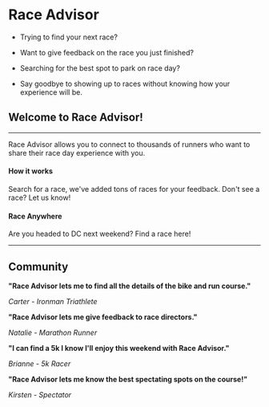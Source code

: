 # Race Advisor

* Trying to find your next race?

* Want to give feedback on the race you just finished?

* Searching for the best spot to park on race day?

* Say goodbye to showing up to races without knowing how your experience will be.

## Welcome to Race Advisor!

****************************

Race Advisor allows you to connect to thousands of runners who want to share their race day experience with you.

#### How it works

Search for a race, we've added tons of races for your feedback. Don't see a race? Let us know!

#### Race Anywhere

Are you headed to DC next weekend? Find a race here!

************************

## Community

**"Race Advisor lets me to find all the details of the bike and run course."**

*Carter - Ironman Triathlete*

**"Race Advisor lets me give feedback to race directors."**

*Natalie - Marathon Runner*

**"I can find a 5k I know I'll enjoy this weekend with Race Advisor."**

*Brianne - 5k Racer*

**"Race Advisor lets me know the best spectating spots on the course!"**

*Kirsten - Spectator*
